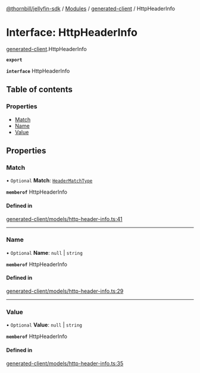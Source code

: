 [@thornbill/jellyfin-sdk](../README.md) / [Modules](../modules.md) / [generated-client](../modules/generated_client.md) / HttpHeaderInfo

# Interface: HttpHeaderInfo

[generated-client](../modules/generated_client.md).HttpHeaderInfo

**`export`**

**`interface`** HttpHeaderInfo

## Table of contents

### Properties

- [Match](generated_client.HttpHeaderInfo.md#match)
- [Name](generated_client.HttpHeaderInfo.md#name)
- [Value](generated_client.HttpHeaderInfo.md#value)

## Properties

### Match

• `Optional` **Match**: [`HeaderMatchType`](../enums/generated_client.HeaderMatchType.md)

**`memberof`** HttpHeaderInfo

#### Defined in

[generated-client/models/http-header-info.ts:41](https://github.com/thornbill/jellyfin-sdk-typescript/blob/03092f3/src/generated-client/models/http-header-info.ts#L41)

___

### Name

• `Optional` **Name**: ``null`` \| `string`

**`memberof`** HttpHeaderInfo

#### Defined in

[generated-client/models/http-header-info.ts:29](https://github.com/thornbill/jellyfin-sdk-typescript/blob/03092f3/src/generated-client/models/http-header-info.ts#L29)

___

### Value

• `Optional` **Value**: ``null`` \| `string`

**`memberof`** HttpHeaderInfo

#### Defined in

[generated-client/models/http-header-info.ts:35](https://github.com/thornbill/jellyfin-sdk-typescript/blob/03092f3/src/generated-client/models/http-header-info.ts#L35)

